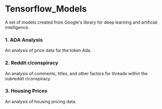 # Tensorflow_Models
A set of models created from Google's library for deep learning and artificial intelligence.

### 1. ADA Analysis
An analysis of price data for the token Ada.

### 2. Reddit r/conspiracy
An analysis of comments, titles, and other factors for threads within the subreddit r/conspiracy.

### 3. Housing Prices
An analysis of housing pricing data.
